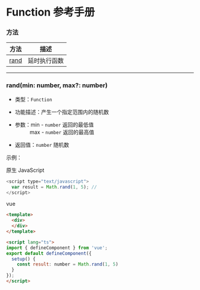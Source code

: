 # Function 参考手册


### 方法

|  方法                                                 | 描述                   |
|  ----                                                | ----                   |
| [rand](math.html#randmin-number,-max?-number)        | 延时执行函数             |


---


### **rand(min: number, max?: number)**
* 类型：`Function`

* 功能描述：产生一个指定范围内的随机数

* 参数：min - `number` 返回的最低值  
&nbsp;&nbsp;&nbsp;&nbsp;&nbsp;&nbsp;&nbsp;&nbsp;&nbsp;&nbsp;max - `number` 返回的最高值

* 返回值：`number` 随机数

示例：

原生 JavaScript
```javascript
<script type="text/javascript">
  var result = Math.rand(1, 5); //
</script>
```

vue
```html
<template>
  <div>
  </div>
</template>

<script lang="ts">
import { defineComponent } from 'vue';
export default defineComponent({
  setup() {
    const result: number = Math.rand(1, 5)
  }
});
</script>
```
